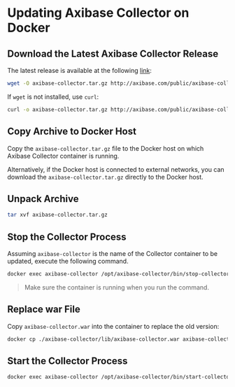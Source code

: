 # Updating Axibase Collector on Docker

## Download the Latest Axibase Collector Release

The latest release is available at the following [link](https://axibase.com/public/axibase-collector_latest.htm):

```bash
wget -O axibase-collector.tar.gz http://axibase.com/public/axibase-collector-v{revision}.tar.gz
```

If `wget` is not installed, use `curl`:

```bash
curl -o axibase-collector.tar.gz http://axibase.com/public/axibase-collector-v{revision}.tar.gz
```

## Copy Archive to Docker Host

Copy the `axibase-collector.tar.gz` file to the Docker host on which Axibase Collector container is running.

Alternatively, if the Docker host is connected to external networks, you can download the `axibase-collector.tar.gz` directly to the Docker host.

## Unpack Archive

```bash
tar xvf axibase-collector.tar.gz
```

## Stop the Collector Process

Assuming `axibase-collector` is the name of the Collector container to be updated, execute the following command.

```bash
docker exec axibase-collector /opt/axibase-collector/bin/stop-collector.sh
```

> Make sure the container is running when you run the command.

## Replace war File

Copy `axibase-collector.war` into the container to replace the old version:

```bash
docker cp ./axibase-collector/lib/axibase-collector.war axibase-collector:/opt/axibase-collector/lib/
```

## Start the Collector Process

```bash
docker exec axibase-collector /opt/axibase-collector/bin/start-collector.sh
```